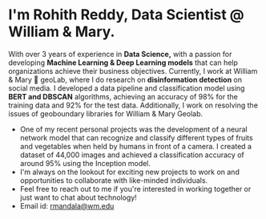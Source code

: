 # I'm Rohith Reddy, **Data Scientist @ William & Mary.**

With over 3 years of experience in **Data Science,** with a passion for developing **Machine Learning & Deep Learning models** that can help organizations achieve their business objectives. Currently, I work at William & Mary 🔭 geoLab, where I do research on **disinformation detection** on social media. I developed a data pipeline and classification model using **BERT and DBSCAN** algorithms, achieving an accuracy of 98% for the training data and 92% for the test data. Additionally, I work on resolving the issues of geoboundary libraries for William & Mary Geolab.

* One of my recent personal projects was the development of a neural network model that can recognize and classify different types of fruits and vegetables when held by humans in front of a camera. I created a dataset of 44,000 images and achieved a classification accuracy of around 95% using the Inception model.
* I'm always on the lookout for exciting new projects to work on and opportunities to collaborate with like-minded individuals.
* Feel free to reach out to me if you're interested in working together or just want to chat about technology!
* Email id: rmandala@wm.edu

<!--
**rohith4444/rohith4444** is a ✨ _special_ ✨ repository because its `README.md` (this file) appears on your GitHub profile.

Here are some ideas to get you started:

- 🔭 I’m currently working on ...
- 🌱 I’m currently learning ...
- 👯 I’m looking to collaborate on ...
- 🤔 I’m looking for help with ...
- 💬 Ask me about ...
- 📫 How to reach me: ...
- 😄 Pronouns: ...
- ⚡ Fun fact: ...
-->
